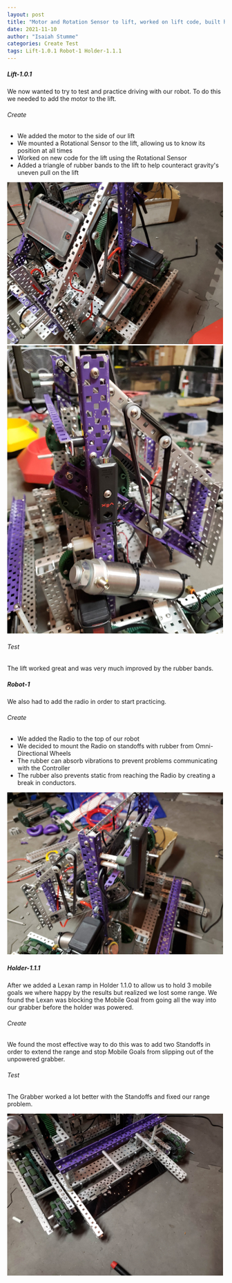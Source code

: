 ```yaml
---
layout: post
title: "Motor and Rotation Sensor to lift, worked on lift code, built holder 1.1.1,and mounted radio"
date: 2021-11-10
author: "Isaiah Stumme"
categories: Create Test
tags: Lift-1.0.1 Robot-1 Holder-1.1.1
---
```

##### Lift-1.0.1
 
We now wanted to try to test and practice driving with our robot. To do this we needed to add the motor to the lift. 
 
###### Create
 
- We added the motor to the side of our lift
- We mounted a Rotational Sensor to the lift, allowing us to know its position at all times
- Worked on new code for the lift using the Rotational Sensor
- Added a triangle of rubber bands to the lift to help counteract gravity's uneven pull on the lift

<img class="responsive-img" width="500" src="/assets/pics/Photos-001/20211110_214504.jpg">
<img class="responsive-img" width="500" src="/assets/pics/Photos-001/20211110_214457.jpg">

###### Test 

The lift worked great and was very much improved by the rubber bands.

##### Robot-1
 
We also had to add the radio in order to start practicing.
 
###### Create
 
- We added the Radio to the top of our robot
- We decided to mount the Radio on standoffs with rubber from Omni-Directional Wheels
- The rubber can absorb vibrations to prevent problems communicating with the Controller
- The rubber also prevents static from reaching the Radio by creating a break in conductors. 
 
<img class="responsive-img" width="500" src="/assets/pics/Photos-001/20211110_214425.jpg">

##### Holder-1.1.1

After we added a Lexan ramp in Holder 1.1.0 to allow us to hold 3 mobile goals we where happy by the results but realized we lost some range. We found the Lexan was blocking the Mobile Goal from going all the way into our grabber before the holder was powered. 

###### Create

We found the most effective way to do this was to add two Standoffs in order to extend the range and stop Mobile Goals from slipping out of the unpowered grabber. 

###### Test

The Grabber worked a lot better with the Standoffs and fixed our range problem.

<img class="responsive-img" width="500" src="/assets/pics/Photos-001/20211110_214440.jpg">

